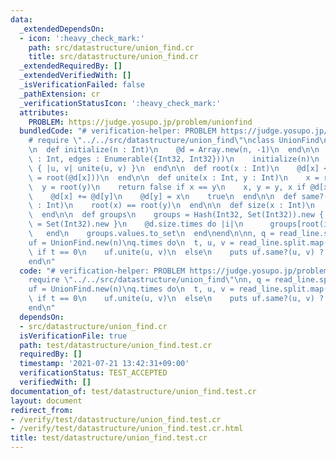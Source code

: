 ```yaml
---
data:
  _extendedDependsOn:
  - icon: ':heavy_check_mark:'
    path: src/datastructure/union_find.cr
    title: src/datastructure/union_find.cr
  _extendedRequiredBy: []
  _extendedVerifiedWith: []
  _isVerificationFailed: false
  _pathExtension: cr
  _verificationStatusIcon: ':heavy_check_mark:'
  attributes:
    PROBLEM: https://judge.yosupo.jp/problem/unionfind
  bundledCode: "# verification-helper: PROBLEM https://judge.yosupo.jp/problem/unionfind\n\
    # require \"../../src/datastructure/union_find\"\nclass UnionFind\n  @d : Array(Int32)\n\
    \n  def initialize(n : Int)\n    @d = Array.new(n, -1)\n  end\n\n  def initialize(n\
    \ : Int, edges : Enumerable({Int32, Int32}))\n    initialize(n)\n    edges.each\
    \ { |u, v| unite(u, v) }\n  end\n\n  def root(x : Int)\n    @d[x] < 0 ? x : (@d[x]\
    \ = root(@d[x]))\n  end\n\n  def unite(x : Int, y : Int)\n    x = root(x)\n  \
    \  y = root(y)\n    return false if x == y\n    x, y = y, x if @d[x] > @d[y]\n\
    \    @d[x] += @d[y]\n    @d[y] = x\n    true\n  end\n\n  def same?(x : Int, y\
    \ : Int)\n    root(x) == root(y)\n  end\n\n  def size(x : Int)\n    -@d[root(x)]\n\
    \  end\n\n  def groups\n    groups = Hash(Int32, Set(Int32)).new { |h, k| h[k]\
    \ = Set(Int32).new }\n    @d.size.times do |i|\n      groups[root(i)] << i\n \
    \   end\n    groups.values.to_set\n  end\nend\n\nn, q = read_line.split.map(&.to_i)\n\
    uf = UnionFind.new(n)\nq.times do\n  t, u, v = read_line.split.map(&.to_i)\n \
    \ if t == 0\n    uf.unite(u, v)\n  else\n    puts uf.same?(u, v) ? 1 : 0\n  end\n\
    end\n"
  code: "# verification-helper: PROBLEM https://judge.yosupo.jp/problem/unionfind\n\
    require \"../../src/datastructure/union_find\"\nn, q = read_line.split.map(&.to_i)\n\
    uf = UnionFind.new(n)\nq.times do\n  t, u, v = read_line.split.map(&.to_i)\n \
    \ if t == 0\n    uf.unite(u, v)\n  else\n    puts uf.same?(u, v) ? 1 : 0\n  end\n\
    end\n"
  dependsOn:
  - src/datastructure/union_find.cr
  isVerificationFile: true
  path: test/datastructure/union_find.test.cr
  requiredBy: []
  timestamp: '2021-07-21 13:42:31+09:00'
  verificationStatus: TEST_ACCEPTED
  verifiedWith: []
documentation_of: test/datastructure/union_find.test.cr
layout: document
redirect_from:
- /verify/test/datastructure/union_find.test.cr
- /verify/test/datastructure/union_find.test.cr.html
title: test/datastructure/union_find.test.cr
---
```

